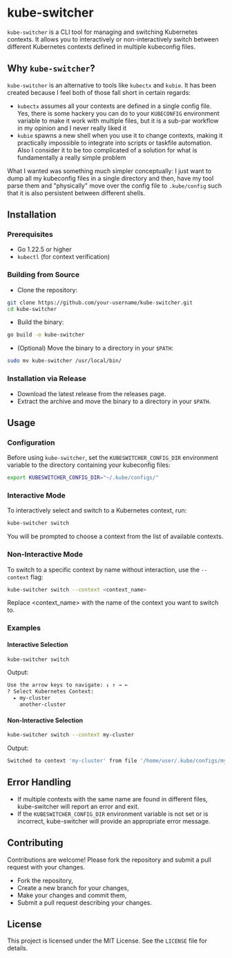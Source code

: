 # kube-switcher

`kube-switcher` is a CLI tool for managing and switching Kubernetes contexts. It allows you to interactively or non-interactively switch between different Kubernetes contexts defined in multiple kubeconfig files.

## Why `kube-switcher`?

`kube-switcher` is an alternative to tools like `kubectx` and `kubie`. It has been created because I feel both of those fall short in certain regards:

- `kubectx` assumes all your contexts are defined in a single config file. Yes, there is some hackery you can do to your `KUBECONFIG` environment variable to make it work with multiple files, but it is a sub-par workflow in my opinion and I never really liked it
- `kubie` spawns a new shell when you use it to change contexts, making it practically impossible to integrate into scripts or taskfile automation. Also I consider it to be too complicated of a solution for what is fundamentally a really simple problem

What I wanted was something much simpler conceptually: I just want to dump all my kubeconfig files in a single directory and then, have my tool parse them and "physically" move over the config file to `.kube/config` such that it is also persistent between different shells.

## Installation

### Prerequisites

- Go 1.22.5 or higher
- `kubectl` (for context verification)

### Building from Source

- Clone the repository:

```sh
git clone https://github.com/your-username/kube-switcher.git
cd kube-switcher
```

- Build the binary:

```sh
go build -o kube-switcher
```

- (Optional) Move the binary to a directory in your `$PATH`:

```sh
sudo mv kube-switcher /usr/local/bin/
```

### Installation via Release

- Download the latest release from the releases page.
- Extract the archive and move the binary to a directory in your `$PATH`.

## Usage

### Configuration

Before using `kube-switcher`, set the `KUBESWITCHER_CONFIG_DIR` environment variable to the directory containing your kubeconfig files:

```sh
export KUBESWITCHER_CONFIG_DIR="~/.kube/configs/"
```

### Interactive Mode

To interactively select and switch to a Kubernetes context, run:

```sh
kube-switcher switch
```

You will be prompted to choose a context from the list of available contexts.

### Non-Interactive Mode

To switch to a specific context by name without interaction, use the `--context` flag:

```sh
kube-switcher switch --context <context_name>
```

Replace <context_name> with the name of the context you want to switch to.

### Examples

#### Interactive Selection

```sh
kube-switcher switch
```

Output:

```sh
Use the arrow keys to navigate: ↓ ↑ → ←
? Select Kubernetes Context:
  ▸ my-cluster
    another-cluster
```

#### Non-Interactive Selection

```sh
kube-switcher switch --context my-cluster
```

Output:

```sh
Switched to context 'my-cluster' from file '/home/user/.kube/configs/my-cluster.yaml'
```

## Error Handling

- If multiple contexts with the same name are found in different files, kube-switcher will report an error and exit.
- If the `KUBESWITCHER_CONFIG_DIR` environment variable is not set or is incorrect, kube-switcher will provide an appropriate error message.

## Contributing

Contributions are welcome! Please fork the repository and submit a pull request with your changes.

- Fork the repository,
- Create a new branch for your changes,
- Make your changes and commit them,
- Submit a pull request describing your changes.

## License

This project is licensed under the MIT License. See the `LICENSE` file for details.
